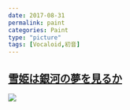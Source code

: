 ```yaml
---
date: 2017-08-31
permalink: paint
categories: Paint
type: "picture"
tags: [Vocaloid,初音]
---
```


## [雪姫は銀河の夢を見るか](https://www.pixiv.net/member_illust.php?mode=medium&illust_id=64702589)
![](http://p2bh4l69u.bkt.clouddn.com/paint/64702589_p0.jpg)